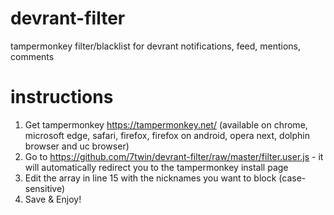 # devrant-filter
tampermonkey filter/blacklist for devrant notifications, feed, mentions, comments

# instructions
1. Get tampermonkey https://tampermonkey.net/ (available on chrome, microsoft edge, safari, firefox, firefox on android, opera next, dolphin browser and uc browser)
2. Go to https://github.com/7twin/devrant-filter/raw/master/filter.user.js - it will automatically redirect you to the tampermonkey install page
3. Edit the array in line 15 with the nicknames you want to block (case-sensitive)
4. Save & Enjoy!
